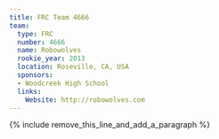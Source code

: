 ```yaml
---
title: FRC Team 4666
team:
  type: FRC
  number: 4666
  name: Robowolves
  rookie_year: 2013
  location: Roseville, CA, USA
  sponsors:
  - Woodcreek High School
  links:
    Website: http://robowolves.com
---
```


{% include remove_this_line_and_add_a_paragraph %}